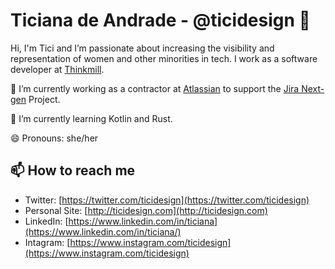 # Ticiana de Andrade - @ticidesign 👋

Hi, I'm Tici and I’m passionate about increasing the visibility and representation of women and other minorities in tech. I work as a software developer at [Thinkmill](https://www.thinkmill.com.au/). 

<!--
**ticidesign/ticidesign** is a ✨ _special_ ✨ repository because its `README.md` (this file) appears on your GitHub profile.

Here are some ideas to get you started:
- 👯 I’m looking to collaborate on ...
- 🤔 I’m looking for help with ...
- 💬 Ask me about ...
- ⚡ Fun fact: ...
-->

🔭 I’m currently working as a contractor at [Atlassian](https://www.atlassian.com/) to support the [Jira Next-gen](https://www.atlassian.com/software/jira/whats-new/next-gen) Project.

🌱 I’m currently learning Kotlin and Rust.

😄 Pronouns: she/her

## 📫 How to reach me
- Twitter: [https://twitter.com/ticidesign](https://twitter.com/ticidesign)
- Personal Site: [http://ticidesign.com](http://ticidesign.com)
- LinkedIn: [https://www.linkedin.com/in/ticiana](https://www.linkedin.com/in/ticiana/)
- Intagram: [https://www.instagram.com/ticidesign](https://www.instagram.com/ticidesign)
